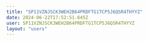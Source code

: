 ```yaml
---
title: "SP11VZNJSCK3WEH2B64PRDFTG1TCP5J6QSR4THYYZ"
date: 2024-06-22T17:52:51.645Z
user: SP11VZNJSCK3WEH2B64PRDFTG1TCP5J6QSR4THYYZ
layout: "users"
---
```

    
